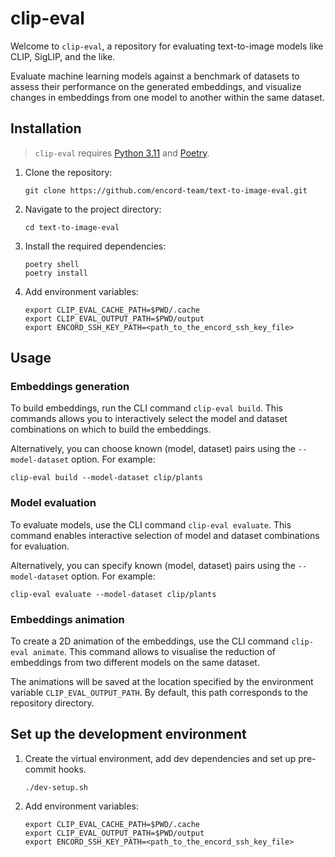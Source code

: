 # clip-eval

Welcome to `clip-eval`, a repository for evaluating text-to-image models like CLIP, SigLIP, and the like.

Evaluate machine learning models against a benchmark of datasets to assess their performance on the generated embeddings, and visualize changes in embeddings from one model to another within the same dataset.

## Installation

> `clip-eval` requires [Python 3.11](https://www.python.org/downloads/release/python-3115/) and [Poetry](https://python-poetry.org/docs/#installation).

1. Clone the repository:
   ```
   git clone https://github.com/encord-team/text-to-image-eval.git
   ```
2. Navigate to the project directory:
   ```
   cd text-to-image-eval
   ```
3. Install the required dependencies:
   ```
   poetry shell
   poetry install
   ```
4. Add environment variables:
   ```
   export CLIP_EVAL_CACHE_PATH=$PWD/.cache
   export CLIP_EVAL_OUTPUT_PATH=$PWD/output
   export ENCORD_SSH_KEY_PATH=<path_to_the_encord_ssh_key_file>
   ```

## Usage

### Embeddings generation

To build embeddings, run the CLI command `clip-eval build`.
This commands allows you to interactively select the model and dataset combinations on which to build the embeddings.

Alternatively, you can choose known (model, dataset) pairs using the `--model-dataset` option. For example:
```
clip-eval build --model-dataset clip/plants
```

### Model evaluation

To evaluate models, use the CLI command `clip-eval evaluate`.
This command enables interactive selection of model and dataset combinations for evaluation.

Alternatively, you can specify known (model, dataset) pairs using the `--model-dataset` option. For example:
```
clip-eval evaluate --model-dataset clip/plants
```

### Embeddings animation

To create a 2D animation of the embeddings, use the CLI command `clip-eval animate`.
This command allows to visualise the reduction of embeddings from two different models on the same dataset.

The animations will be saved at the location specified by the environment variable `CLIP_EVAL_OUTPUT_PATH`.
By default, this path corresponds to the repository directory.

## Set up the development environment

1. Create the virtual environment, add dev dependencies and set up pre-commit hooks.
   ```
   ./dev-setup.sh
   ```
2. Add environment variables:
   ```
   export CLIP_EVAL_CACHE_PATH=$PWD/.cache
   export CLIP_EVAL_OUTPUT_PATH=$PWD/output
   export ENCORD_SSH_KEY_PATH=<path_to_the_encord_ssh_key_file>
   ```
